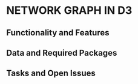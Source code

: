 # NETWORK GRAPH IN D3

## Functionality and Features


## Data and Required Packages


## Tasks and Open Issues